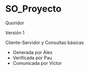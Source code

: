 # SO_Proyecto

Quoridor

Versión 1

Cliente-Servidor y Consultas básicas
- Generada por Àlex
- Verificada por Pau
- Comunicada por Victor
